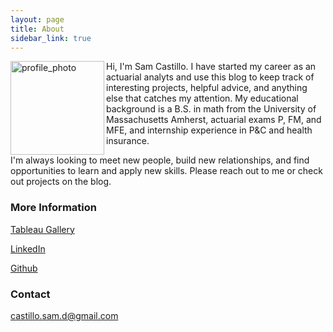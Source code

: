```yaml
---
layout: page
title: About
sidebar_link: true
---
```

<img src="sdcastillo.github.io/assets/css/website_photo.jpg" alt="profile_photo" align ="left" style="width: 150px;"/>











Hi, I'm Sam Castillo.  I have started my career as an actuarial analyts and use this blog to keep track of interesting projects, helpful advice, and anything else that catches my attention.  My educational background is a B.S. in math from the University of Massachusetts Amherst, actuarial exams P, FM, and MFE, and internship experience in P&C and health insurance.

I'm always looking to meet new people, build new relationships, and find opportunities to learn and apply new skills. Please reach out to me or check out projects on the blog.

### More Information

[Tableau Gallery](public.tableau.com/profile/samuel.castillo#!/)

[LinkedIn](https://www.linkedin.com/in/sdcastillo/)

[Github](https://github.com/sdcastillo)

### Contact 

[castillo.sam.d@gmail.com](mailto:castillo.sam.d@gmail.com)

